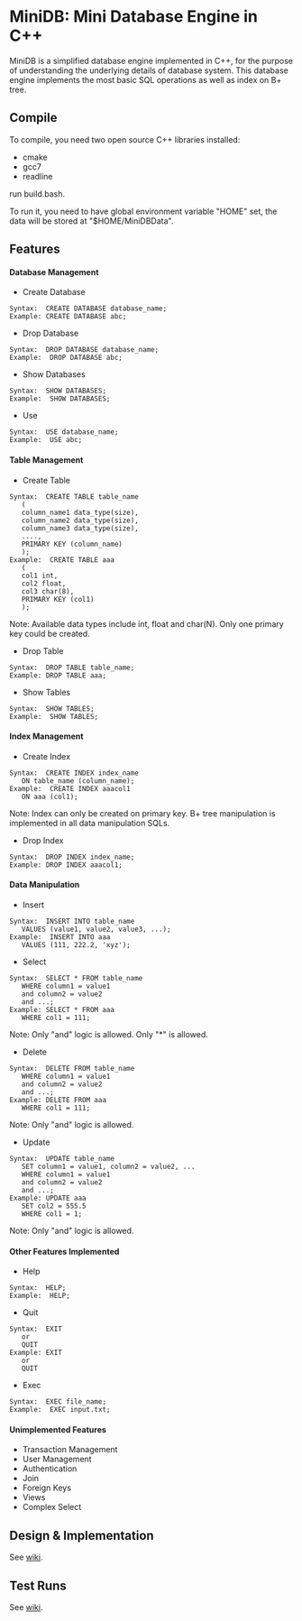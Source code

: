 MiniDB: Mini Database Engine in C++
===================================

MiniDB is a simplified database engine implemented in C++, for the purpose of understanding the underlying details of database system. This database engine implements the most basic SQL operations as well as index on B+ tree.

## Compile

To compile, you need two open source C++ libraries installed:

* cmake
* gcc7
* readline

run build.bash.

To run it, you need to have global environment variable "HOME" set, the data will be stored at "$HOME/MiniDBData".

## Features

#### Database Management

* Create Database

```
Syntax:  CREATE DATABASE database_name;
Example: CREATE DATABASE abc;
```

* Drop Database

```
Syntax:  DROP DATABASE database_name;
Example:  DROP DATABASE abc;
```

* Show Databases

```
Syntax:  SHOW DATABASES;
Example:  SHOW DATABASES;
```

* Use

```
Syntax:  USE database_name;
Example:  USE abc;
```

#### Table Management

* Create Table

```
Syntax:  CREATE TABLE table_name
   (
   column_name1 data_type(size),
   column_name2 data_type(size),
   column_name3 data_type(size),
   ....,
   PRIMARY KEY (column_name)
   );
Example:  CREATE TABLE aaa
   (
   col1 int,
   col2 float,
   col3 char(8),
   PRIMARY KEY (col1)
   );
```

Note: Available data types include int, float and char(N). Only one primary key could be created.

* Drop Table

```
Syntax:  DROP TABLE table_name;
Example: DROP TABLE aaa;
```

* Show Tables

```
Syntax:  SHOW TABLES;
Example:  SHOW TABLES;
```

#### Index Management

* Create Index

```
Syntax:  CREATE INDEX index_name
   ON table_name (column_name);
Example:  CREATE INDEX aaacol1 
   ON aaa (col1);
```

Note: Index can only be created on primary key. B+ tree manipulation is implemented in all data manipulation SQLs.

* Drop Index

```
Syntax:  DROP INDEX index_name;
Example: DROP INDEX aaacol1;
```

#### Data Manipulation

* Insert

```
Syntax:  INSERT INTO table_name
   VALUES (value1, value2, value3, ...);
Example:  INSERT INTO aaa
   VALUES (111, 222.2, 'xyz');
```

* Select

```
Syntax:  SELECT * FROM table_name
   WHERE column1 = value1
   and column2 = value2
   and ...;
Example: SELECT * FROM aaa
   WHERE col1 = 111;
```

Note:  Only "and" logic is allowed. Only "*" is allowed.

* Delete

```
Syntax:  DELETE FROM table_name 
   WHERE column1 = value1
   and column2 = value2
   and ...;
Example: DELETE FROM aaa
   WHERE col1 = 111;
```

Note:  Only "and" logic is allowed.

* Update

```
Syntax:  UPDATE table_name
   SET column1 = value1, column2 = value2, ...
   WHERE column1 = value1
   and column2 = value2
   and ...;
Example: UPDATE aaa
   SET col2 = 555.5
   WHERE col1 = 1;
```

Note:  Only "and" logic is allowed.

#### Other Features Implemented

* Help

```
Syntax:  HELP;
Example:  HELP;
```

* Quit

```
Syntax:  EXIT
   or
   QUIT
Example: EXIT
   or
   QUIT
```

* Exec

```
Syntax:  EXEC file_name;
Example:  EXEC input.txt;
```

#### Unimplemented Features

* Transaction Management
* User Management
* Authentication
* Join
* Foreign Keys
* Views
* Complex Select

## Design & Implementation

See [wiki](https://github.com/halfvim/MiniDB/wiki/Design-&-Implementation).

## Test Runs

See [wiki](https://github.com/halfvim/MiniDB/wiki/Test-Run).
